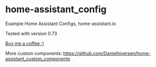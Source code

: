 # home-assistant_config
Example Home Assistant Configs, home-assistant.io


Tested with version 0.73

[Buy me a coffee :)](http://paypal.me/dahoiv)


More custom components: https://github.com/Danielhiversen/home-assistant_custom_components
